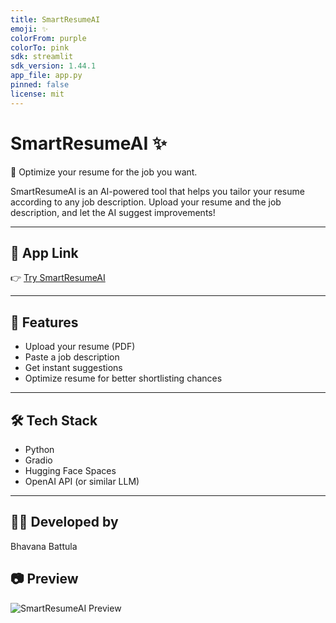 ```yaml
---
title: SmartResumeAI
emoji: ✨
colorFrom: purple
colorTo: pink
sdk: streamlit
sdk_version: 1.44.1
app_file: app.py
pinned: false
license: mit
---
```

# SmartResumeAI ✨

🚀 Optimize your resume for the job you want.

SmartResumeAI is an AI-powered tool that helps you tailor your resume according to any job description. Upload your resume and the job description, and let the AI suggest improvements!

---

## 🚀 App Link
👉 [Try SmartResumeAI](https://huggingface.co/spaces/bhavana216/SmartResumeAI)

---

## 📄 Features
- Upload your resume (PDF)
- Paste a job description
- Get instant suggestions
- Optimize resume for better shortlisting chances

---

## 🛠️ Tech Stack
- Python
- Gradio
- Hugging Face Spaces
- OpenAI API (or similar LLM)

---

## 👩‍💻 Developed by
Bhavana Battula


## 📷 Preview
![SmartResumeAI Preview](https://huggingface.co/spaces/bhavana216/SmartResumeAI/resolve/main/preview.png)

